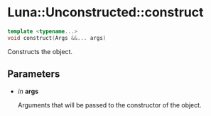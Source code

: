 # Luna::Unconstructed::construct

```c++
template <typename...>
void construct(Args &&... args)
```

Constructs the object. 



## Parameters
* *in* **args**

    Arguments that will be passed to the constructor of the object. 

